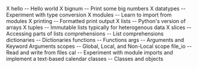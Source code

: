 X hello -- Hello world
X bignum -- Print some big numbers
X datatypes -- Experiment with type conversion
X modules -- Learn to import from modules
X printing -- Formatted print output
X lists -- Python's version of arrays
X tuples -- Immutable lists typically for heterogenous data
X slices -- Accessing parts of lists
comprehensions -- List comprehensions
dictionaries -- Dictionaries
functions -- Functions
args -- Arguments and Keyword Arguments
scopes -- Global, Local, and Non-Local scope
file_io -- Read and write from files
cal -- Experiment with module imports and implement a text-based calendar
classes -- Classes and objects
